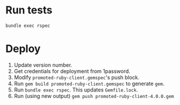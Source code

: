 # Run tests

```
bundle exec rspec
```

# Deploy

1. Update version number.
2. Get credentials for deployment from 1password.
3. Modify `promoted-ruby-client.gemspec`'s push block.
4. Run `gem build promoted-ruby-client.gemspec` to generate `gem`.
5. Run `bundle exec rspec`.  This updates `Gemfile.lock`.
6. Run (using new output) `gem push promoted-ruby-client-4.0.0.gem`
